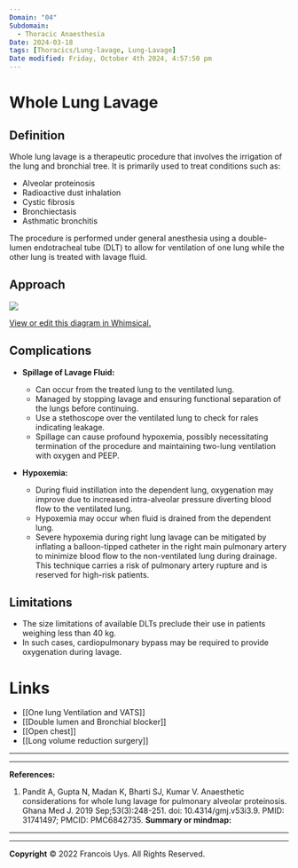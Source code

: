 ```yaml
---
Domain: "04"
Subdomain:
  - Thoracic Anaesthesia
Date: 2024-03-18
tags: [Thoracics/Lung-lavage, Lung-Lavage]
Date modified: Friday, October 4th 2024, 4:57:50 pm
---
```


# Whole Lung Lavage

## Definition

Whole lung lavage is a therapeutic procedure that involves the irrigation of the lung and bronchial tree. It is primarily used to treat conditions such as:

- Alveolar proteinosis
- Radioactive dust inhalation
- Cystic fibrosis
- Bronchiectasis
- Asthmatic bronchitis

The procedure is performed under general anesthesia using a double-lumen endotracheal tube (DLT) to allow for ventilation of one lung while the other lung is treated with lavage fluid.

## Approach

![](Pasted%20image%2020240702150158.png)

[View or edit this diagram in Whimsical.](https://whimsical.com/conduct-of-anaesthesia-for-lung-lavage-3tv1gvEu7J2JbXMicmmrxv?ref=chatgpt)

## Complications

- **Spillage of Lavage Fluid:**
	
	- Can occur from the treated lung to the ventilated lung.
	- Managed by stopping lavage and ensuring functional separation of the lungs before continuing.
	- Use a stethoscope over the ventilated lung to check for rales indicating leakage.
	- Spillage can cause profound hypoxemia, possibly necessitating termination of the procedure and maintaining two-lung ventilation with oxygen and PEEP.
- **Hypoxemia:**
	
	- During fluid instillation into the dependent lung, oxygenation may improve due to increased intra-alveolar pressure diverting blood flow to the ventilated lung.
	- Hypoxemia may occur when fluid is drained from the dependent lung.
	- Severe hypoxemia during right lung lavage can be mitigated by inflating a balloon-tipped catheter in the right main pulmonary artery to minimize blood flow to the non-ventilated lung during drainage. This technique carries a risk of pulmonary artery rupture and is reserved for high-risk patients.

## Limitations

- The size limitations of available DLTs preclude their use in patients weighing less than 40 kg.
- In such cases, cardiopulmonary bypass may be required to provide oxygenation during lavage.

# Links
- [[One lung Ventilation and VATS]]
- [[Double lumen and Bronchial blocker]]
- [[Open chest]]
- [[Long volume reduction surgery]]

---

---
**References:**

1. Pandit A, Gupta N, Madan K, Bharti SJ, Kumar V. Anaesthetic considerations for whole lung lavage for pulmonary alveolar proteinosis. Ghana Med J. 2019 Sep;53(3):248-251. doi: 10.4314/gmj.v53i3.9. PMID: 31741497; PMCID: PMC6842735.
**Summary or mindmap:**

---------------------------------------------------------------------------------------------


---

**Copyright**
© 2022 Francois Uys. All Rights Reserved.
